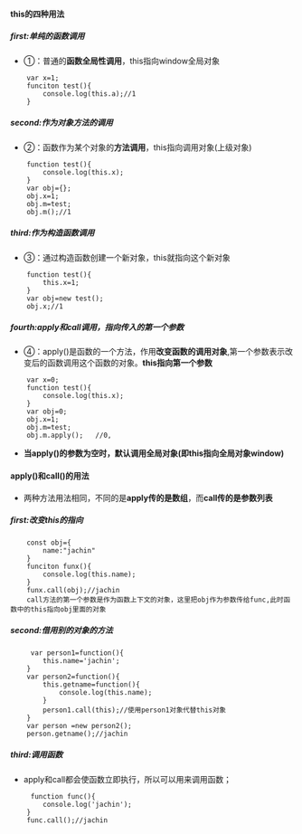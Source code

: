 #### this的四种用法

##### first:单纯的函数调用
- ①：普通的**函数全局性调用**，this指向window全局对象
```
    var x=1;
    funciton test(){
        console.log(this.a);//1
    }
```

##### second:作为对象方法的调用
- ②：函数作为某个对象的**方法调用**，this指向调用对象(上级对象)
```
    function test(){
        console.log(this.x);
    }
    var obj={};
    obj.x=1;
    obj.m=test;
    obj.m();//1
```

##### third:作为构造函数调用
- ③：通过构造函数创建一个新对象，this就指向这个新对象
```
    function test(){
        this.x=1;
    }
    var obj=new test();
    obj.x;//1
```

##### fourth:apply和call调用，指向传入的第一个参数
- ④：apply()是函数的一个方法，作用**改变函数的调用对象**,第一个参数表示改变后的函数调用这个函数的对象。**this指向第一个参数**
```
    var x=0;
    function test(){
        console.log(this.x);
    }
    var obj=0;
    obj.x=1;
    obj.m=test;
    obj.m.apply();   //0,
```
- **当apply()的参数为空时，默认调用全局对象(即this指向全局对象window)**

#### apply()和call()的用法
- 两种方法用法相同，不同的是**apply传的是数组**，而**call传的是参数列表**

##### first:改变this的指向
```
    const obj={
        name:"jachin"
    }
    funciton funx(){
        console.log(this.name);
    }
    funx.call(obj);//jachin
    call方法的第一个参数是作为函数上下文的对象，这里把obj作为参数传给func,此时函数中的this指向obj里面的对象
```
##### second:借用别的对象的方法
```
     var person1=function(){
        this.name='jachin';
    }
    var person2=function(){
        this.getname=function(){
            console.log(this.name);
        }
        person1.call(this);//使用person1对象代替this对象
    }
    var person =new person2();
    person.getname();//jachin
```

##### third:调用函数
- apply和call都会使函数立即执行，所以可以用来调用函数；
```
     function func(){
        console.log('jachin');
    }
    func.call();//jachin
```

